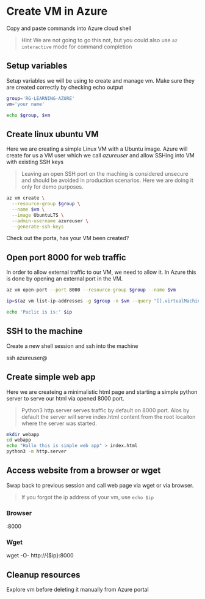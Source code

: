 # Create VM in Azure

Copy and paste commands into Azure cloud shell

> Hint
> We are not going to go this not, but you could also use `az interactive` mode for command completion

## Setup variables

Setup variables we will be using to create and manage vm. Make sure they are created correctly by checking echo output

```bash
group='RG-LEARNING-AZURE'
vm='your name'

echo $group, $vm
```

## Create linux ubuntu VM

Here we are creating a simple Linux VM with a Ubuntu image. Azure will create for us a VM user which we call *azureuser* and allow SSHing into VM with existing SSH keys

> Leaving an open SSH port on the maching is considered unsecure and should be avoided in production scenarios. Here we are doing it only for demo purposes.

```bash
az vm create \
  --resource-group $group \
  --name $vm \
  --image UbuntuLTS \
  --admin-username azureuser \
  --generate-ssh-keys
```

Check out the porta, has your VM been created?

## Open port 8000 for web traffic

In order to allow external traffic to our VM, we need to allow it. In Azure this is done by opening an external port in the VM.

```bash
az vm open-port --port 8000 --resource-group $group --name $vm

ip=$(az vm list-ip-addresses -g $group -n $vm --query "[].virtualMachine.network.publicIpAddresses[*].ipAddress" -o tsv)

echo 'Puclic is is:' $ip
```

## SSH to the machine

Create a new shell session and ssh into the machine

ssh azureuser@<copied IP>

## Create simple web app

Here we are createing a minimalistic html page and starting a simple python server to serve our html via opened 8000 port.

> Python3 http.server serves traffic by default on 8000 port. Alos by default the server will serve index.html content from the root locaiton where the server was started.


```bash
mkdir webapp
cd webapp
echo "Hallo this is simple web app" > index.html
python3 -m http.server
```

## Access website from a browser or wget

Swap back to previous session and call web page via wget or via browser.

> If you forgot the ip address of your vm, use `echo $ip`

### Browser

<IP Address>:8000

### Wget

wget -O- http://{$ip}:8000

## Cleanup resources

Explore vm before deleting it manually from Azure portal
